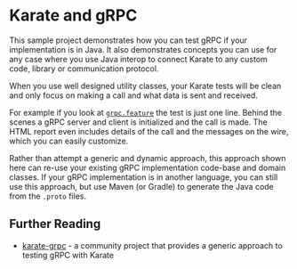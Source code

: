 # Karate and gRPC

This sample project demonstrates how you can test gRPC if your implementation is in Java. It also demonstrates concepts you can use for any case where you use Java interop to connect Karate to any custom code, library or communication protocol.

When you use well designed utility classes, your Karate tests will be clean and only focus on making a call and what data is sent and received.

For example if you look at [`grpc.feature`](src/test/java/karate/grpc.feature) the test is just one line. Behind the scenes a gRPC server and client is initialized and the call is made. The HTML report even includes details of the call and the messages on the wire, which you can easily customize.

Rather than attempt a generic and dynamic approach, this approach shown here can re-use your existing gRPC implementation code-base and domain classes. If your gRPC implementation is in another language, you can still use this approach, but use Maven (or Gradle) to generate the Java code from the `.proto` files.

## Further Reading

* [karate-grpc](https://github.com/pecker-io/karate-grpc) - a community project that provides a generic approach to testing gRPC with Karate
